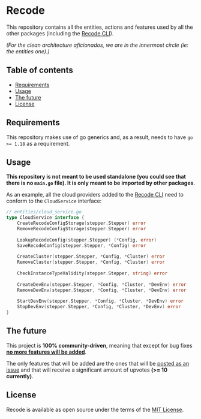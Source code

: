 # Recode

This repository contains all the entities, actions and features used by all the other packages (including the [Recode CLI](https://github.com/recode-sh/cli)). 

*(For the clean architecture aficionados, we are in the innermost circle (ie: the entities one).)*

## Table of contents
- [Requirements](#requirements)
- [Usage](#usage)
- [The future](#the-future)
- [License](#license)

## Requirements

This repository makes use of go generics and, as a result, needs to have `go >= 1.18` as a requirement.

## Usage

**This repository is not meant to be used standalone (you could see that there is no `main.go` file). It is only meant to be imported by other packages**.

As an example, all the cloud providers added to the [Recode CLI](https://github.com/recode-sh/cli) need to conform to the `CloudService` interface:

```go
// entities/cloud_service.go
type CloudService interface {
    CreateRecodeConfigStorage(stepper.Stepper) error
    RemoveRecodeConfigStorage(stepper.Stepper) error
    
    LookupRecodeConfig(stepper.Stepper) (*Config, error)
    SaveRecodeConfig(stepper.Stepper, *Config) error
    
    CreateCluster(stepper.Stepper, *Config, *Cluster) error
    RemoveCluster(stepper.Stepper, *Config, *Cluster) error
    
    CheckInstanceTypeValidity(stepper.Stepper, string) error
    
    CreateDevEnv(stepper.Stepper, *Config, *Cluster, *DevEnv) error
    RemoveDevEnv(stepper.Stepper, *Config, *Cluster, *DevEnv) error
    
    StartDevEnv(stepper.Stepper, *Config, *Cluster, *DevEnv) error
    StopDevEnv(stepper.Stepper, *Config, *Cluster, *DevEnv) error
}
```

## The future

This project is **100% community-driven**, meaning that except for bug fixes <ins>**no more features will be added**</ins>. 

The only features that will be added are the ones that will be [posted as an issue](https://github.com/recode-sh/cli/issues/new) and that will receive a significant amount of upvotes **(>= 10 currently)**.

## License

Recode is available as open source under the terms of the [MIT License](http://opensource.org/licenses/MIT).
